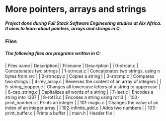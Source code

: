 # More pointers, arrays and strings

##### Project done during Full Stack Software Engineering studies at Alx Africa. It aims to learn about pointers, arrays and strings in C.
### Files
##### The following files are programs written in C:

| Files name | Description| 
| Filename |	Description |
| 0-strcat.c | Concatenates two strings |
| 1-strncat.c	| Concatenates two strings, using n bytes from src |
| 2-strncpy.c |	Copies a string |
| 3-strcmp.c |	Compares two strings |
| 4-rev_array.c	| Reverses the content of an array of integers |
| 5-string_toupper.c	| Changes all lowercase letters of a string to uppercase |
| 6-cap_string.c |	Capitalizes all words of a string |
| 7-leet.c	| Encodes a string into 1337 |
| 8-rot13.c	| Encodes a string using rot13 |
| 100-print_number.c |	Prints an integer |
| 101-magic.c	| Changes the value of an index of an integer array |
| 102-infinite_add.c |	Adds two numbers |
| 103-print_buffer.c	| Prints a buffer |
| main.h | Header file |
